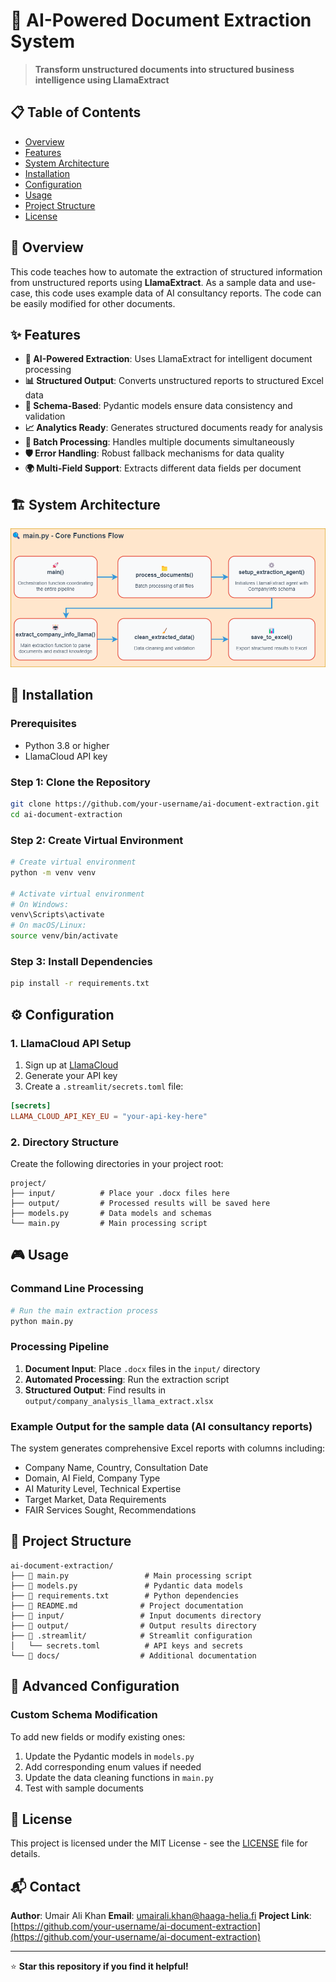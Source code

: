 # 🤖 AI-Powered Document Extraction System

> **Transform unstructured documents into structured business intelligence using LlamaExtract**


## 📋 Table of Contents

- [Overview](#overview)
- [Features](#features)
- [System Architecture](#system-architecture)
- [Installation](#installation)
- [Configuration](#configuration)
- [Usage](#usage)
- [Project Structure](#project-structure)
- [License](#license)

## 🎯 Overview

This code teaches how to automate the extraction of structured information from unstructured reports using **LlamaExtract**. As a sample data and use-case, this code uses example data of AI consultancy reports. The code can be easily modified for other documents. 


## ✨ Features

- **🧠 AI-Powered Extraction**: Uses LlamaExtract for intelligent document processing
- **📊 Structured Output**: Converts unstructured reports to structured Excel data
- **🎯 Schema-Based**: Pydantic models ensure data consistency and validation
- **📈 Analytics Ready**: Generates structured documents ready for analysis
- **🔄 Batch Processing**: Handles multiple documents simultaneously
- **🛡️ Error Handling**: Robust fallback mechanisms for data quality
- **🌍 Multi-Field Support**: Extracts different data fields per document

## 🏗️ System Architecture

![System Architecture](images/system-architecture.png)


## 🚀 Installation

### Prerequisites

- Python 3.8 or higher
- LlamaCloud API key

### Step 1: Clone the Repository

```bash
git clone https://github.com/your-username/ai-document-extraction.git
cd ai-document-extraction
```

### Step 2: Create Virtual Environment

```bash
# Create virtual environment
python -m venv venv

# Activate virtual environment
# On Windows:
venv\Scripts\activate
# On macOS/Linux:
source venv/bin/activate
```

### Step 3: Install Dependencies

```bash
pip install -r requirements.txt
```

## ⚙️ Configuration

### 1. LlamaCloud API Setup

1. Sign up at [LlamaCloud](https://cloud.llamaindex.ai/)
2. Generate your API key
3. Create a `.streamlit/secrets.toml` file:

```toml
[secrets]
LLAMA_CLOUD_API_KEY_EU = "your-api-key-here"
```

### 2. Directory Structure

Create the following directories in your project root:
```
project/
├── input/          # Place your .docx files here
├── output/         # Processed results will be saved here
├── models.py       # Data models and schemas
└── main.py         # Main processing script
```

## 🎮 Usage

### Command Line Processing

```bash
# Run the main extraction process
python main.py
```

### Processing Pipeline

1. **Document Input**: Place `.docx` files in the `input/` directory
2. **Automated Processing**: Run the extraction script
3. **Structured Output**: Find results in `output/company_analysis_llama_extract.xlsx`

### Example Output for the sample data (AI consultancy reports)

The system generates comprehensive Excel reports with columns including:
- Company Name, Country, Consultation Date
- Domain, AI Field, Company Type
- AI Maturity Level, Technical Expertise
- Target Market, Data Requirements
- FAIR Services Sought, Recommendations

## 📁 Project Structure

```
ai-document-extraction/
├── 📄 main.py                 # Main processing script
├── 📄 models.py               # Pydantic data models
├── 📄 requirements.txt        # Python dependencies
├── 📄 README.md              # Project documentation
├── 📁 input/                 # Input documents directory
├── 📁 output/                # Output results directory
├── 📁 .streamlit/            # Streamlit configuration
│   └── secrets.toml          # API keys and secrets
└── 📁 docs/                  # Additional documentation
```

## 🔧 Advanced Configuration

### Custom Schema Modification

To add new fields or modify existing ones:

1. Update the Pydantic models in `models.py`
2. Add corresponding enum values if needed
3. Update the data cleaning functions in `main.py`
4. Test with sample documents


## 📄 License

This project is licensed under the MIT License - see the [LICENSE](LICENSE) file for details.

## 📬 Contact

**Author**: Umair Ali Khan
**Email**: umairali.khan@haaga-helia.fi 
**Project Link**: [https://github.com/your-username/ai-document-extraction](https://github.com/your-username/ai-document-extraction)

---

⭐ **Star this repository if you find it helpful!**